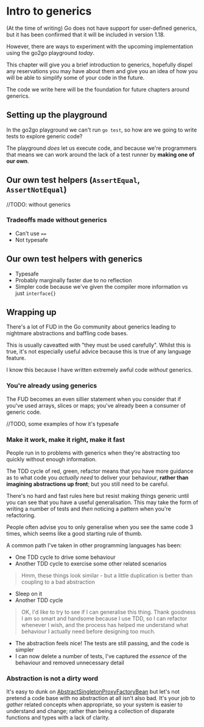 # Intro to generics

(At the time of writing) Go does not have support for user-defined generics, but it has been confirmed that it will be included in version 1.18.

However, there are ways to experiment with the upcoming implementation using the go2go playground _today_.

This chapter will give you a brief introduction to generics, hopefully dispel any reservations you may have about them and give you an idea of how you will be able to simplify some of your code in the future.

The code we write here will be the foundation for future chapters around generics.

## Setting up the playground

In the go2go playground we can't run `go test`, so how are we going to write tests to explore generic code?

The playground _does_ let us execute code, and because we're programmers that means we can work around the lack of a test runner by **making one of our own**.

## Our own test helpers (`AssertEqual`, `AssertNotEqual`)

//TODO: without generics

### Tradeoffs made without generics

- Can't use `==`
- Not typesafe

## Our own test helpers with generics

- Typesafe
- Probably marginally faster due to no reflection
- Simpler code because we've given the compiler more information vs just `interface{}`

## Wrapping up

There's a lot of FUD in the Go community about generics leading to nightmare abstractions and baffling code bases.

This is usually caveatted with "they must be used carefully". Whilst this is true, it's not especially useful advice because this is true of any language feature.

I know this because I have written extremely awful code _without_ generics.

### You're already using generics

The FUD becomes an even sillier statement when you consider that if you've used arrays, slices or maps; you've already been a consumer of generic code.

//TODO, some examples of how it's typesafe

### Make it work, make it right, make it fast

People run in to problems with generics when they're abstracting too quickly without enough information.

The TDD cycle of red, green, refactor means that you have more guidance as to what code you _actually need_ to deliver your behaviour, **rather than imagining abstractions up front**; but you still need to be careful.

There's no hard and fast rules here but resist making things generic until you can see that you have a useful generalisation. This may take the form of writing a number of tests and _then_ noticing a pattern when you're refactoring.

People often advise you to only generalise when you see the same code 3 times, which seems like a good starting rule of thumb.

A common path I've taken in other programming languages has been:

- One TDD cycle to drive some behaviour
- Another TDD cycle to exercise some other related scenarios

> Hmm, these things look similar - but a little duplication is better than coupling to a bad abstraction

- Sleep on it
- Another TDD cycle

> OK, I'd like to try to see if I can generalise this thing. Thank goodness I am so smart and handsome because I use TDD, so I can refactor whenever I wish, and the process has helped me understand what behaviour I actually need before designing too much.

- The abstraction feels nice! The tests are still passing, and the code is simpler
- I can now delete a number of tests, I've captured the _essence_ of the behaviour and removed unnecessary detail


### Abstraction is not a dirty word

It's easy to dunk on [AbstractSingletonProxyFactoryBean](https://docs.spring.io/spring-framework/docs/current/javadoc-api/org/springframework/aop/framework/AbstractSingletonProxyFactoryBean.html) but let's not pretend a code base with no abstraction at all isn't also bad. It's your job to _gather_ related concepts when appropriate, so your system is easier to understand and change; rather than being a collection of disparate functions and types with a lack of clarity.
